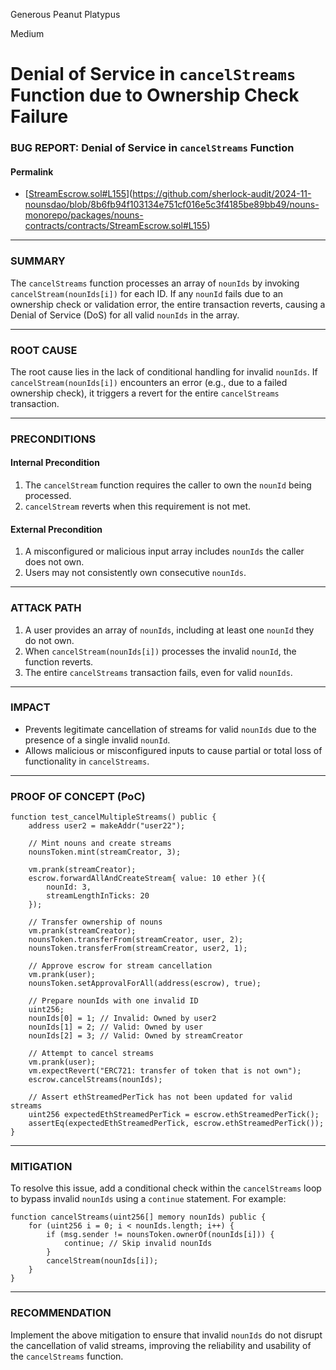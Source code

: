 Generous Peanut Platypus

Medium

# Denial of Service in `cancelStreams` Function due to Ownership Check Failure

### **BUG REPORT**: Denial of Service in `cancelStreams` Function

#### **Permalink**
- [[StreamEscrow.sol#L155](https://github.com/sherlock-audit/2024-11-nounsdao/blob/8b6fb94f103134e751cf016e5c3f4185be89bb49/nouns-monorepo/packages/nouns-contracts/contracts/StreamEscrow.sol#L155)](https://github.com/sherlock-audit/2024-11-nounsdao/blob/8b6fb94f103134e751cf016e5c3f4185be89bb49/nouns-monorepo/packages/nouns-contracts/contracts/StreamEscrow.sol#L155)

---

### **SUMMARY**
The `cancelStreams` function processes an array of `nounIds` by invoking `cancelStream(nounIds[i])` for each ID. If any `nounId` fails due to an ownership check or validation error, the entire transaction reverts, causing a Denial of Service (DoS) for all valid `nounIds` in the array.

---

### **ROOT CAUSE**
The root cause lies in the lack of conditional handling for invalid `nounIds`. If `cancelStream(nounIds[i])` encounters an error (e.g., due to a failed ownership check), it triggers a revert for the entire `cancelStreams` transaction. 

---

### **PRECONDITIONS**
#### **Internal Precondition**
1. The `cancelStream` function requires the caller to own the `nounId` being processed. 
2. `cancelStream` reverts when this requirement is not met.

#### **External Precondition**
1. A misconfigured or malicious input array includes `nounIds` the caller does not own.
2. Users may not consistently own consecutive `nounIds`.

---

### **ATTACK PATH**
1. A user provides an array of `nounIds`, including at least one `nounId` they do not own.
2. When `cancelStream(nounIds[i])` processes the invalid `nounId`, the function reverts.
3. The entire `cancelStreams` transaction fails, even for valid `nounIds`.

---

### **IMPACT**
- Prevents legitimate cancellation of streams for valid `nounIds` due to the presence of a single invalid `nounId`.
- Allows malicious or misconfigured inputs to cause partial or total loss of functionality in `cancelStreams`.

---

### **PROOF OF CONCEPT (PoC)**

```solidity
function test_cancelMultipleStreams() public {
    address user2 = makeAddr("user22");
    
    // Mint nouns and create streams
    nounsToken.mint(streamCreator, 3);

    vm.prank(streamCreator);
    escrow.forwardAllAndCreateStream{ value: 10 ether }({
        nounId: 3,
        streamLengthInTicks: 20
    });

    // Transfer ownership of nouns
    vm.prank(streamCreator);
    nounsToken.transferFrom(streamCreator, user, 2);
    nounsToken.transferFrom(streamCreator, user2, 1);

    // Approve escrow for stream cancellation
    vm.prank(user);
    nounsToken.setApprovalForAll(address(escrow), true);

    // Prepare nounIds with one invalid ID
    uint256;
    nounIds[0] = 1; // Invalid: Owned by user2
    nounIds[1] = 2; // Valid: Owned by user
    nounIds[2] = 3; // Valid: Owned by streamCreator

    // Attempt to cancel streams
    vm.prank(user);
    vm.expectRevert("ERC721: transfer of token that is not own");
    escrow.cancelStreams(nounIds);

    // Assert ethStreamedPerTick has not been updated for valid streams
    uint256 expectedEthStreamedPerTick = escrow.ethStreamedPerTick();
    assertEq(expectedEthStreamedPerTick, escrow.ethStreamedPerTick());
}
```

---

### **MITIGATION**
To resolve this issue, add a conditional check within the `cancelStreams` loop to bypass invalid `nounIds` using a `continue` statement. For example:

```solidity
function cancelStreams(uint256[] memory nounIds) public {
    for (uint256 i = 0; i < nounIds.length; i++) {
        if (msg.sender != nounsToken.ownerOf(nounIds[i])) {
            continue; // Skip invalid nounIds
        }
        cancelStream(nounIds[i]);
    }
}
```

---

### **RECOMMENDATION**
Implement the above mitigation to ensure that invalid `nounIds` do not disrupt the cancellation of valid streams, improving the reliability and usability of the `cancelStreams` function.